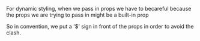 For dynamic styling, when we pass in props we have to becareful because the props we are trying to pass in might be a built-in prop

So in convention, we put a '$' sign in front of the props in order to avoid the clash.